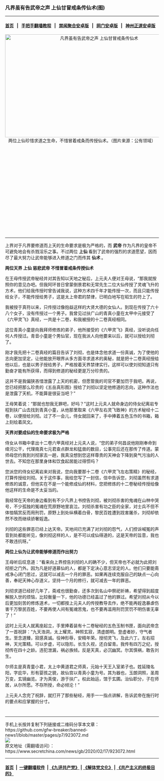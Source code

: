 ### 凡界虽有告武帝之声 上仙甘冒戒条传仙术(图)
------------------------

#### [首页](https://github.com/gfw-breaker/banned-news1/blob/master/README.md) &nbsp;&nbsp;|&nbsp;&nbsp; [手把手翻墙教程](https://github.com/gfw-breaker/guides/wiki) &nbsp;&nbsp;|&nbsp;&nbsp; [禁闻聚合安卓版](https://github.com/gfw-breaker/bn-android) &nbsp;&nbsp;|&nbsp;&nbsp; [网门安卓版](https://github.com/oGate2/oGate) &nbsp;&nbsp;|&nbsp;&nbsp; [神州正道安卓版](https://github.com/SzzdOgate/update) 



<div class="article_right" style="fone-color:#000">
 <p style="text-align:center">
  <img alt="凡界虽有告武帝之声  上仙甘冒戒条传仙术" src="https://img2.secretchina.com/pic/2018/11-27/p2311681a49897264-ss.jpg" style="height:337px; width:600px"/>
  <br>
   两位上仙珍惜求道之生命，不惜冒着戒条而传授仙术。（图片来源：公有领域）
   <span id="hideid" name="hideid" style="color:red;display:none;">
    <span href="https://www.secretchina.com">
    </span>
   </span>
  </br>
 </p>
 <div id="txt-mid1-t21-2017">
  <ins class="adsbygoogle" data-ad-client="ca-pub-1276641434651360" data-ad-slot="2451032099" style="display:inline-block;width:336px;height:280px">
  </ins>
  

---


  </div>
 </div>
 <p>
  上界对于凡界要修道而上天的生命要求是极为严格的，而
  <strong>
   <span href="https://www.secretchina.com/news/gb/tag/武帝" target="_blank">
    武帝
   </span>
  </strong>
  作为凡界的皇帝不可避免地会有杀戮淫乐之事。不过两位
  <strong>
   上仙
  </strong>
  看到了武帝的强烈的求道愿望，因而尽了最大努力让武帝能够进入修道之门而传其
  <strong>
   仙术
  </strong>
  。
  <span id="hideid" name="hideid" style="color:red;display:none;">
   <span href="https://www.secretchina.com">
   </span>
  </span>
 </p>
 <p>
  <strong>
   两位天界
   <span href="https://www.secretchina.com/news/gb/tag/上仙" target="_blank">
    上仙
   </span>
   慈悲武帝 不惜冒着戒条传授仙术
  </strong>
 </p>
 <p>
  在王母传授武帝秘经并对其告知以天地之秘后，上元夫人便对王母说，“那我就按照你的意见办吧。但我阿环昔日曾蒙倒景君和无常先生二位大仙传授了灵魂飞升的方术，他们给我传授时曾告诫我说，这种方术四千年才能传授一次，而且只能传授给女子，不能传授给男子，这是太上帝君的禁律，已明白地写在昭生的符上了。
 </p>
 <p>
  我被授于真符以来，只传授过像抱益这样的大贤大德的女仙人。到现在传授了六十八个女子，没有传授过一个男子。我曾见过扶广山的青真小童在太甲中元接受了《六甲灵飞》真经，一共是十二卷，和我被授的十二卷真经相同。
 </p>
 <p>
  这位青真小童是向我拜师修炼的弟子，他所接受的《六甲灵飞》真经，没听说向任何人传授过。青音小童是个男仙官，现在我派人向他要来以后，就可以授给刘彻了。
 </p>
 <p>
  刚才我先把十二卷真经的篇目告诉了刘彻，也是体念他求道一份真诚，为了使他的志向更加坚定，让他能放开眼界从多方面寻求道术的奥秘，就是把十二卷真经授给他以后，也是以男子授给男子，严格按着天界禁律实行。这样可以使刘彻知道只有勤奋才能有所获得，而得到修道的秘经更是万分珍贵的。
 </p>
 <p>
  这并不是我偏狭吝惜泄露了上天的机密，但愿管我的司官不要加罚于我吧。再说，您已经把那么珍贵的《五岳真形图》授给了刘彻以坚定他修道的志向，这种作法也是泄露了天机，不能算是很妥当吧？”
 </p>
 <p>
  王母笑着说：“那就也恕我无罪吧，好吗？”这时上元夫人就命身边的侍女纪离岩专程到扶广山去找到青真小童，从他那里取来《六甲左右灵飞致神》的方术秘经十二卷，以便授给刘彻。过了不一会儿，侍女就回来了，手中捧着五色玉作的书箱，箱上刻绘着凤文。
 </p>
 <p>
  <strong>
   天界对要成仙的生命要求极为严格
  </strong>
 </p>
 <p>
  侍女从书箱中拿出十二卷六甲真经对上元夫人说，“您的弟子何昌说他刚刚奉命到绛河公干，代理南真七元君查点群龙和猛兽的数目，公事完后还在那传了传道。蒙师母您约我到刘彻家去一趟，我真没想到您这样尊贵的天神会下降到臭气污浊的人世去。不知您在那里身体和饮食起居能过得惯吗？
 </p>
 <p>
  您派您的侍女纪离岩来对我说，您向我要那十二卷《六甲灵飞左右策精》的秘经，打算传授给刘彻。关于这件事，我给您写了一封信，信中告诉您，刘彻虽然有求道修炼的诚意，但他实在不是一个能修成仙的材料，您把修炼的十二卷秘经传授给像他这样的生命是不太妥当的。
 </p>
 <p>
  我经常在天帝的身边看到有不少凡界上书控告刘彻，被刘彻杀害的鬼魂在山林中哭号，不少孤独的冤魂在荒原野地里哀泣。刘彻杀害有功之臣的全家，对士兵不但不体恤犒赏反而用刑罚，原野上到处纵横着白骨，黎民百姓遭到戕害屠杀，刘彻却依然不改而继续骄奢婬逸。
 </p>
 <p>
  刘彻的这些罪恶已经上达天帝。天地间已充满了对刘彻的怨气，人们控诉喊冤的声音到处都能听见，像刘彻这样的人，是不可以成仙得道的，这是天帝的旨意，我也不敢违抗呀。”
 </p>
 <p>
  <strong>
   两位上仙为让武帝能够修道而作出努力
  </strong>
 </p>
 <p>
  王母听后叹息道：“看来向上界控告刘彻的人的确不少，但天帝也不必就为此把刘彻拒之门外。因为凡是好道慕仙的人，都是下定决心意志坚定的人。他们只要能斋戒净心闭门思过，这就可以减去一个月的罪恶。如果再连续克服自己的缺点一心向善，奉祀天神心存道义，坚持一个月的修行，就可减去一年的罪恶。
 </p>
 <p>
  刘彻求道已经好几年了，斋戒也很勤奋，还多次到名山中祭祀祈祷，希望得到超度解脱入世的烦恼，比较衡量一下，他的功德已经盖过了他的罪过。希望刘彻从今以后更加刻苦的修炼道术，一切都按上元夫人的传授教导去作，绝不能再婬逸暴虐伤害千万黎民百姓，不要再使人间有冤魂苦鬼，也不要再滥用刑罚赏罚不明伤害无辜了！”
 </p>
 <p>
  这时上元夫人就离座起立，手里捧着装有十二卷秘经的五色玉制书匣，面向武帝念了一首祝辞：“九天浩洞，太上耀灵。神照玄寂，清虚朗明。登虚者妙，守气者生。至念道臻，寂感真诚。役神形辱，安精年荣。授彻灵飞，及此六丁。左右招神，天光策精。可以步虚，可以隐形。长生久视，还白留青。我传有四万之纪，授彻传在四十之龄。违犯泄漏，祸必族倾。反是天真，必沉幽冥。尔其慎祸，敢告刘生。
 </p>
 <p>
  尔师主是真青童小君，太上中黄道君之师真，元始十天王入室弟子也。姓延陵名阳，字庇华，形有婴孩之貌，故仙宫以青真小童为号。其为器也，玉朗洞照，圣周万变，玄镜幽览。才为真俊，游于扶广。权此始运，馆于玄圃。治仙职分，子在师居，从尔所愿。不存所授，命必倾沦！”
 </p>
 <p>
  上元夫人念完了祝辞，就打开了那些秘经，用手一一指点讲解，告诉武帝在施行时的要点和应掌握的分寸。
  <center>
   <div>
    <div id="txt-mid2-t22-2017" style="display: block;  max-height: 351px;  overflow: hidden;">
     <div id="SC-21xxx">
     </div>
     <ins class="adsbygoogle" data-ad-client="ca-pub-1276641434651360" data-ad-format="auto" data-ad-slot="4301710469" data-full-width-responsive="true" style="display:block">
     </ins>
    </div>
   </div>
  </center>
  <div style="padding-top:12px;">
  </div>
 </p>
</div>

<hr/>
手机上长按并复制下列链接或二维码分享本文章：<br/>
https://github.com/gfw-breaker/banned-news1/blob/master/pages/p7/923072.md <br/>
<a href='https://github.com/gfw-breaker/banned-news1/blob/master/pages/p7/923072.md'><img src='https://github.com/gfw-breaker/banned-news1/blob/master/pages/p7/923072.md.png'/></a> <br/>
原文地址（需翻墙访问）：https://www.secretchina.com/news/gb/2020/02/17/923072.html


------------------------
#### [首页](https://github.com/gfw-breaker/banned-news1/blob/master/README.md) &nbsp;|&nbsp; [一键翻墙软件](https://github.com/gfw-breaker/nogfw/blob/master/README.md) &nbsp;| [《九评共产党》](https://github.com/gfw-breaker/9ping.md/blob/master/README.md#九评之一评共产党是什么) | [《解体党文化》](https://github.com/gfw-breaker/jtdwh.md/blob/master/README.md) | [《共产主义的终极目的》](https://github.com/gfw-breaker/gczydzjmd.md/blob/master/README.md)


<img src='http://gfw-breaker.win/banned-news/pages/p7/923072.md' width='0px' height='0px'/>